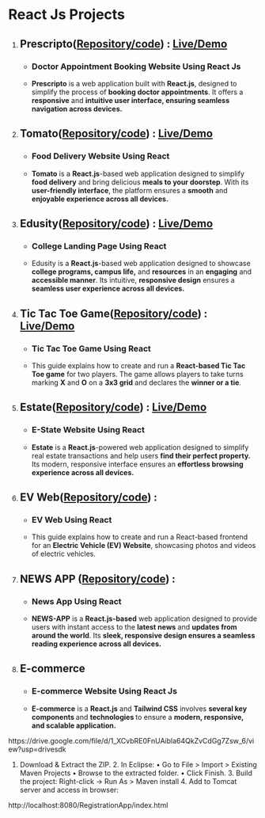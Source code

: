 # React Js Projects
<ol>
  <li>
    <h2>Prescripto(<a href="https://github.com/akshat0502/Prescripto">Repository/code</a>) :  <a href="https://prescripto-lime.vercel.app/">Live/Demo</a ></h2>
    <ul>
      <li><h3>Doctor Appointment Booking Website Using React Js</h3></li>
      <li>
            <b>Prescripto</b> is a web application built with <b>React.js</b>, designed to simplify the process of <b>booking doctor appointments</b>. It offers a <b>responsive</b> and <b>intuitive user interface, ensuring seamless navigation across devices.</b>
      </li>
    </ul>
  </li>
  <li>
    <h2>Tomato(<a href="https://github.com/akshat0502/Tomato">Repository/code</a>) :  <a href="https://tomato-chi-steel.vercel.app/">Live/Demo</a ></h2>
    <ul>
      <li><h3>Food Delivery Website Using React</h3></li>
      <li>
      <b>Tomato</b> is a <b>React.js</b>-based web application designed to simplify <b>food delivery</b> and bring delicious <b>meals to your doorstep</b>. With its <b>user-friendly interface</b>, the platform ensures a <b>smooth</b> and <b>enjoyable experience across all devices.</b>
    </li>
    </ul>
  </li>
  <li>
    <h2>Edusity(<a href="https://github.com/akshat0502/Edusity">Repository/code</a>) :  <a href="https://edusity-six-beige.vercel.app/">Live/Demo</a ></h2>
    <ul>
      <li><h3>College Landing Page Using React</h3></li>
      <li>Edusity</b> is a <b>React.js</b>-based web application designed to showcase <b>college programs, campus life,</b> and <b>resources</b> in an <b>engaging</b> and <b>accessible manner</b>. Its intuitive, <b>responsive design</b> ensures a <b>seamless user experience across all devices.</b>
    </li>
    </ul>
  </li>
  <li>
    <h2>Tic Tac Toe Game(<a href="https://github.com/akshat0502/Tic-Tac-Toe_Game">Repository/code</a>) :  <a href="https://tic-tac-toe-game-azure-five.vercel.app/">Live/Demo</a ></h2>
    <ul>
      <li><h3>Tic Tac Toe Game Using React</h3></li>
      <li>
      This guide explains how to create and run a <b>React-based Tic Tac Toe game</b> for two players. The game allows players to take turns marking <b>X</b> and <b>O</b> on a <b>3x3 grid</b> and declares the <b>winner or a tie</b>.
    </li>
    </ul>
  </li>
  <li>
    <h2>Estate(<a href="https://github.com/akshat0502/Estate">Repository/code</a>) :  <a href="https://estate-kappa-nine.vercel.app/">Live/Demo</a ></h2>
    <ul>
      <li><h3>E-State Website Using React</h3></li>
      <li>
      <b>Estate</b> is a <b>React.js</b>-powered web application designed to simplify real estate transactions and help users <b>find their perfect property.</b> Its modern, responsive interface ensures an <b>effortless browsing experience across all devices.</b>
    </li>
    </ul>
  </li>
  <li>
    <h2>EV Web(<a href="https://github.com/akshat0502/EvWeb">Repository/code</a>) :  </h2>
    <ul>
      <li><h3>EV Web Using React</h3></li>
      <li>
      This guide explains how to create and run a React-based frontend for an <b>Electric Vehicle (EV) Website</b>, showcasing photos and videos of electric vehicles.
    </li>
    </ul>
  </li>
  <li>
    <h2>NEWS APP (<a href="https://github.com/akshat0502/NEWS-APP">Repository/code</a>) :  </h2>
    <ul>
      <li><h3>News App Using React</h3></li>
      <li>
     <b> NEWS-APP</b> is a <b>React.js-based</b> web application designed to provide users with instant access to the <b>latest news</b> and <b>updates from around the world</b>. Its <b>sleek, responsive design ensures a seamless reading experience across all devices.</b>
    </li>
    </ul>
  </li>
  <li>
    <h2>E-commerce
<!--       (<a href="https://github.com/akshat0502/NEWS-APP">Repository/code</a>) : -->
    </h2>
    <ul>
      <li><h3>E-commerce Website Using React Js</h3></li>
      <li>
     <b> E-commerce</b> is a <b>React.js</b> and <b>Tailwind CSS</b> involves <b> several key components </b> and <b> technologies </b> to ensure a <b>modern, responsive, and scalable application.</b>
    </li>
    </ul>
  </li>
</ol>
https://drive.google.com/file/d/1_XCvbRE0FnUAibla64QkZvCdGg7Zsw_6/view?usp=drivesdk


1.	Download & Extract the ZIP.
	2.	In Eclipse:
	•	Go to File > Import > Existing Maven Projects
	•	Browse to the extracted folder.
	•	Click Finish.
	3.	Build the project: Right-click → Run As > Maven install
	4.	Add to Tomcat server and access in browser:

http://localhost:8080/RegistrationApp/index.html
